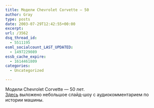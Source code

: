```yaml
---
title: Модели Chevrolet Corvette — 50
author: Gray
type: posts
date: 2003-07-29T12:42:55+00:00
excerpt:
url: /3562
dsq_thread_id:
  - 5511195
esml_socialcount_LAST_UPDATED:
  - 1497229089
essb_cache_expire:
  - 1614461809
categories:
  - Uncategorized

---
```








Модели Chevrolet Corvette &#8212; 50 лет.  
<a href="http://www.nytimes.com/packages/khtml/2003/06/29/automobiles/20030629_CORVETTE_AUDIOSS.html" target="_blank">Здесь</a> выложено небольшое слайд-шоу с аудиокомментарием по истории машины.